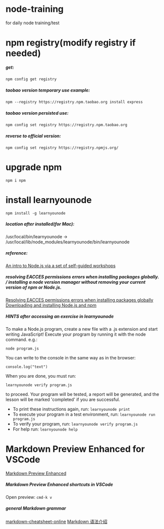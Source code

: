 # node-training
for daily node training/test

# npm registry(modify registry if needed)
##### get:
`npm config get registry`

##### taobao version temporary use example:
`npm --registry https://registry.npm.taobao.org install express`

##### taobao version persisted use:
`npm config set registry https://registry.npm.taobao.org`

##### reverse to official version:
`npm config set registry https://registry.npmjs.org/`

# upgrade npm
`npm i npm`

# install learnyounode
`npm install -g learnyounode`

##### location after installed(for Mac):
/usr/local/bin/learnyounode -> /usr/local/lib/node_modules/learnyounode/bin/learnyounode

##### reference:
[An intro to Node.js via a set of self-guided workshops](https://github.com/workshopper/learnyounode)

##### resolving EACCES permissions errors when installing packages globally. / installing a node version manager without removing your current version of npm or Node.js.
[Resolving EACCES permissions errors when installing packages globally](https://docs.npmjs.com/resolving-eacces-permissions-errors-when-installing-packages-globally)
[Downloading and installing Node.js and npm](https://docs.npmjs.com/downloading-and-installing-node-js-and-npm)

##### HINTS after accessing an exercise in learnyounode

To make a Node.js program, create a new file with a .js extension and
start writing JavaScript! Execute your program by running it with the node
command. e.g.:

`node program.js`

You can write to the console in the same way as in the browser:

`console.log("text")`

When you are done, you must run:

`learnyounode verify program.js`

to proceed. Your program will be tested, a report will be generated, and
the lesson will be marked 'completed' if you are successful.
- To print these instructions again, run: `learnyounode print`
- To execute your program in a test environment, run: `learnyounode run
    program.js`
- To verify your program, run: `learnyounode verify program.js`
- For help run: `learnyounode help`

# Markdown Preview Enhanced for VSCode
[Markdown Preview Enhanced](https://shd101wyy.github.io/markdown-preview-enhanced/#/)

##### Markdown Preview Enhanced shortcuts in VSCode
Open preview: `cmd-k v`

##### general Markdown grammar
[markdown-cheatsheet-online](https://guides.github.com/pdfs/markdown-cheatsheet-online.pdf)
[Markdown 语法介绍](https://coding.net/help/doc/project/markdown.html#i-4)


